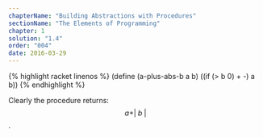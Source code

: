 ```yaml
---
chapterName: "Building Abstractions with Procedures"
sectionName: "The Elements of Programming"
chapter: 1
solution: "1.4"
order: "004"
date: 2016-03-29
---
```


{% highlight racket linenos %}
(define (a-plus-abs-b a b)
  ((if (> b 0) + -) a b))
{% endhighlight %}
  
Clearly the procedure returns: $$ a + \vert \; b \; \vert $$.  
